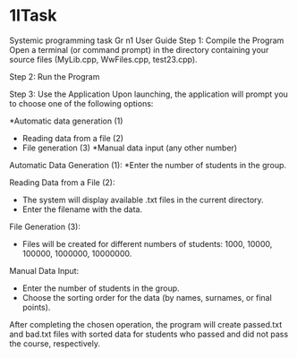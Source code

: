 # 1ITask
Systemic programming task Gr n1
User Guide
Step 1: Compile the Program Open a terminal (or command prompt) in the directory containing your source files (MyLib.cpp, WwFiles.cpp, test23.cpp).

Step 2: Run the Program

Step 3: Use the Application
Upon launching, the application will prompt you to choose one of the following options:

*Automatic data generation (1)
* Reading data from a file (2)
* File generation (3)
*Manual data input (any other number)

Automatic Data Generation (1):
*Enter the number of students in the group.

Reading Data from a File (2):
* The system will display available .txt files in the current directory.
* Enter the filename with the data.

File Generation (3):
* Files will be created for different numbers of students: 1000, 10000, 100000, 1000000, 10000000.

Manual Data Input:
* Enter the number of students in the group.
* Choose the sorting order for the data (by names, surnames, or final points).

After completing the chosen operation, the program will create passed.txt and bad.txt files with sorted data for students who passed and did not pass the course, respectively.
